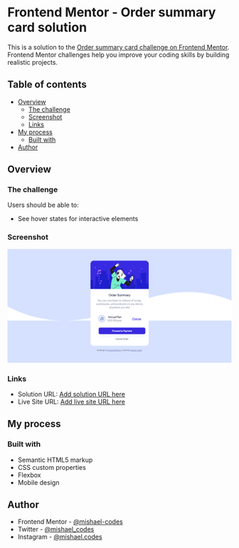 # Frontend Mentor - Order summary card solution

This is a solution to the [Order summary card challenge on Frontend Mentor](https://www.frontendmentor.io/challenges/order-summary-component-QlPmajDUj). Frontend Mentor challenges help you improve your coding skills by building realistic projects. 

## Table of contents

- [Overview](#overview)
  - [The challenge](#the-challenge)
  - [Screenshot](#screenshot)
  - [Links](#links)
- [My process](#my-process)
  - [Built with](#built-with)
- [Author](#author)


## Overview

### The challenge

Users should be able to:

- See hover states for interactive elements

### Screenshot

![](images/screenshot.png)


### Links

- Solution URL: [Add solution URL here](https://github.com/mishael-codes/order-summary-component-main)
- Live Site URL: [Add live site URL here](https://mishael-codes.github.io/order-summary-component-main/)

## My process

### Built with

- Semantic HTML5 markup
- CSS custom properties
- Flexbox
- Mobile design


## Author

- Frontend Mentor - [@mishael-codes](https://www.frontendmentor.io/profile/mishael-codes)
- Twitter - [@mishael_codes](https://www.twitter.com/mishael_codes)
- Instagram - [@mishael.codes](https://www.instagram.com/mishael.codes)
